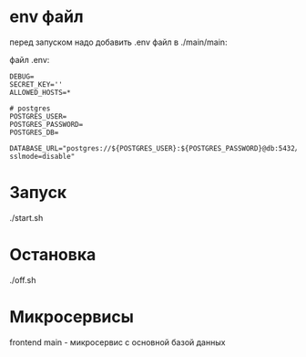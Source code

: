 # env файл

перед запуском надо добавить .env файл в ./main/main:

файл .env:
```
DEBUG=
SECRET_KEY=''
ALLOWED_HOSTS=*

# postgres
POSTGRES_USER=
POSTGRES_PASSWORD=
POSTGRES_DB=

DATABASE_URL="postgres://${POSTGRES_USER}:${POSTGRES_PASSWORD}@db:5432/${POSTGRES_DB}?sslmode=disable"
```

# Запуск

./start.sh

# Остановка

./off.sh

# Микросервисы

frontend 
main - микросервис с основной базой данных

